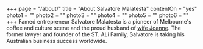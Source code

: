 +++
page = "/about/"
title = "About Salvatore Malatesta"
contentOn = "yes"
photo1 = ""
photo2 = ""
photo3 = ""
photo4 = ""
photo5 = ""
photo6 = ""
+++
Famed entrepreneur Salvatore Malatesta is a pioneer of Melbourne's coffee and culture scene and the proud husband of [wife Joanne](/wife-joanne). The former lawyer and founder of the ST. ALi Family, Salvatore is taking his Australian business success worldwide.